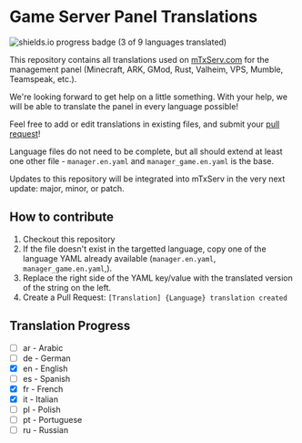 # Game Server Panel Translations

![shields.io progress badge (3 of 9 languages translated)](https://img.shields.io/badge/translated-3%20of%209-%2309b3af?style=for-the-badge)

This repository contains all translations used on [mTxServ.com](https://mtxserv.com) for the management panel (Minecraft, ARK, GMod, Rust, Valheim, VPS, Mumble, Teamspeak, etc.).

We're looking forward to get help on a little something. With your help, we will be able to translate the panel in every language possible!

Feel free to add or edit translations in existing files, and submit your [pull request](https://github.com/mTxServ/manager-translations/pulls)!

Language files do not need to be complete, but all should extend at least one other file - `manager.en.yaml` and `manager_game.en.yaml` is the base.

Updates to this repository will be integrated into mTxServ in the very next update: major, minor, or patch.

## How to contribute

1. Checkout this repository
2. If the file doesn't exist in the targetted language, copy one of the language YAML already available (`manager.en.yaml`, `manager_game.en.yaml`,).
3. Replace the right side of the YAML key/value with the translated version of the string on the left.
4. Create a Pull Request: `[Translation] {Language} translation created`

## Translation Progress

- [ ] ar - Arabic
- [ ] de - German
- [x] en - English
- [ ] es - Spanish
- [x] fr - French
- [x] it - Italian
- [ ] pl - Polish
- [ ] pt - Portuguese
- [ ] ru - Russian
